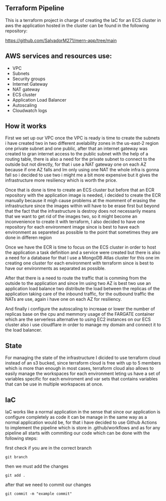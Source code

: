## Terraform Pipeline

This is a terraform project in charge of creating the IaC for an ECS cluster in aws the application hosted
in the cluster can be found in the following repository:

https://github.com/SalvadorM271/mern-app/tree/main

## AWS services and resources use:

- VPC
- Subnets
- Security groups
- Internet Gateway
- NAT gateway
- ECS cluster
- Application Load Balancer
- Autoscaling
- Cloudwatch logs

## How it works 

First we set up our VPC once the VPC is ready is time to create the subnets i have created two in two different avelability zones in the 
us-east-2 region one private subnet and one public, after that an internet gateway was created to gran internet access to the public
subnet with the help of a routing table, there is also a need for the private subnet to connect to the outside but not directly,
for that i use a NAT gateway one on each AZ because if one AZ falls and Im only using one NAT the whole infra is gonna fall so i decided to
use two i might me a bit more expensive but it gives the infrastructure more resiliency which is worth the price.

Once that is done is time to create an ECS cluster but before that an ECR repository with the application image is needed, i decided
to create the ECR manually because it migh cause problems at the momment of erasing the infrastructure since the images within will 
have to be erase first but beyond that the fact that the infrastructure is destroy does not necessarily means that we want to get rid
of the images two, so it might become an inconvenience to create it with terraform, I also decided to have one repository for each
environment image since is best to have each environment as separeted as possible to the point that sometimes they are done in differen region

Once we have the ECR is time to focus on the ECS cluster in order to host the application a task definition and a service were created
but there is also a need for a database for that I use a MongoDB Atlas cluster for this one im creating one cluster for each environment
with terraform since is best to have our environments as separated as possible.

After that there is a need to route the traffic that is comming from the outside to the application and since Im using two AZ is best two use
an application load balance two distribute the load between the replicas of the application taking care  of the inbound traffic, for the outbound
traffic the NATs are use, again i have one on each AZ for resiliency.

And finally i configure the autoscaling to increaae or lower the number of replicas base on the cpu and memmory usage of the FARGATE container
which are the serverless alternative to using EC2 instances on our ECS cluster also i use cloudflare in order to manage my domain and connect it to the load balancer.

## State

For managing the state of the infrastructure I dicided to use terraform cloud instead of an s3 bucked, since terraform cloud is free with up to 5
members which is more than enough in most cases, terraform cloud also allows to easily manage the workspaces for each environment leting us
have a set of variables specific for each enviroment and var sets that contains variables that can be use in multiple workspaces at once.


## IaC

IaC works like a normal application in the sense that since our application is configure completely as code it can be manage in the same
way as a normal application would be, for that i have decided to use Github Actions to implement the pipeline which is store in .github/workflows
and as for any pipeline all starts with commiting our code which can be done with the following steps:


first check if you are in the correct branch

`git branch`

then we must add the changes

`git add .`

after that we need to commit our changes

`git commit -m "example commit"`